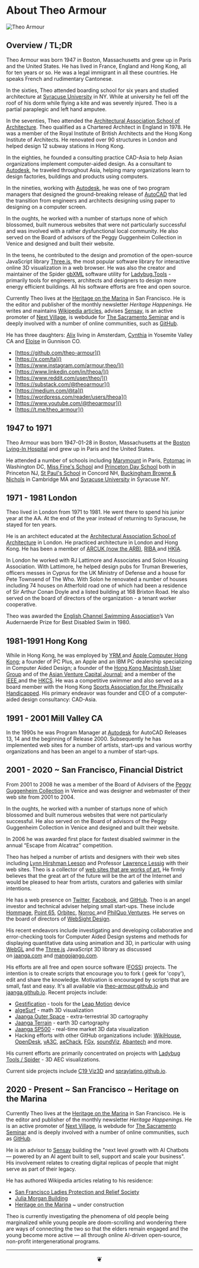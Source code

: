 
# About Theo Armour

![]( https://theo-armour.github.io/2024/about/2024-01-01-theo.jpg "Theo Armour")

## Overview / TL;DR

Theo Armour was born 1947 in Boston, Massachusetts and grew up in Paris and the United States. He has lived in France, England and Hong Kong, all for ten years or so. He was a legal immigrant in all these countries. He speaks French and rudimentary Cantonese.

In the sixties, Theo attended boarding school for six years and studied architecture at <a href="https://soa.syr.edu/" target="_blank">Syracuse University</a> in NY. While at university he fell off the roof of his dorm while flying a kite and was severely injured. Theo is a partial paraplegic and left hand amputee.

In the seventies, Theo attended the <a href="https://www.aaschool.ac.uk/" target="_blank">Architectural Association School of Architecture</a>. Theo qualified as a Chartered Architect in England in 1978. He was a member of the Royal Institute of British Architects and the Hong Kong Institute of Architects. He renovated over 90 structures in London and helped design 12 subway stations in Hong Kong.

In the eighties, he founded a consulting practice CAD-Asia to help Asian organizations implement computer-aided design. As a consultant to <a href="https://www.autodesk.com/" target="_blank">Autodesk</a>, he traveled throughout Asia, helping many organizations learn to design factories, buildings and products using computers.

In the nineties, working with <a href="https://www.autodesk.com/" target="_blank">Autodesk</a>, he was one of two program managers that designed the ground-breaking release of <a href="https://www.autodesk.com/products/autocad/overview" target="_blank">AutoCAD</a> that led the transition from engineers and architects designing using paper to designing on a computer screen.

In the oughts, he worked with a number of startups none of which blossomed, built numerous websites that were not particularly successful and was involved with a rather dysfunctional local community. He also served on the Board of advisors of the Peggy Guggenheim Collection in Venice and designed and built their website.

In the teens, he contributed to the design and promotion of the open-source JavaScript library <a href="https://threejs.org/" target="_blank">Three.js</a>, the most popular software library for interactive online 3D visualization in a web browser. He was also the creator and maintainer of the Spider <a href="https://www.gbxml.org/" target="_blank">gbXML</a> software utility for <a href="https://www.ladybug.tools/about.html#team" target="_blank">Ladybug.Tools</a> - primarily tools for engineers, architects and designers to design more energy efficient buildings. All his software efforts are free and open source.

Currently Theo lives at the <a href="https://heritageonthemarina.org/" target="_blank">Heritage on the Marina</a> in San Francisco. He is the editor and publisher of the monthly newsletter _Heritage Happenings_. He writes and maintains <a href="https://en.wikipedia.org/wiki/San_Francisco_Ladies_Protection_and_Relief_Society" target="_blank">Wikipedia articles</a>, advises <a href="https://sensay.io/" target="_blank">Sensay</a>, is an active promoter of <a href="https://nextvillagesf.org/" target="_blank">Next Village</a>, is webdude for <a href="https://www.sacsem.net/" target="_blank">The Sacramento Seminar</a> and is deeply involved with a number of online communities, such as <a href="https://github.com/theo-armour" target="_blank">GitHub</a>.

He has three daughters: <a href="https://www.linkedin.com/in/alixarmour/" target="_blank">Alix</a>&nbsp;living in Amsterdam, <a href="https://www.linkedin.com/in/cynthiaarmour/" target="_blank">Cynthia</a> in Yosemite Valley CA and <a href="https://www.linkedin.com/in/eloise-armour-b84bb1ab/" target="_blank">Eloise</a> in Gunnison CO.

* [https://github.com/theo-armour]()
* [https://x.com/ta]()
* [https://www.instagram.com/armour.theo/]()
* [https://www.linkedin.com/in/theoa/]()
* [https://www.reddit.com/user/theo/]()
* [https://substack.com/@theoarmour]()
* [https://medium.com/@ta]()
* [https://wordpress.com/reader/users/theoa]()
* [https://www.youtube.com/@theoarmour]()
* [https://t.me/theo_armour]()

## 1947 to 1971

Theo Armour was born 1947-01-28 in Boston, Massachusetts at the <a href="https://en.wikipedia.org/wiki/Brigham_and_Women%27s_Hospital" target="_blank">Boston Lying-In Hospital</a> and grew up in Paris and the United States.

He attended a number of schools including <a href="https://www.marymount.fr/" target="_blank">Marymount</a> in Paris, <a href="https://www.potomacschool.org/" target="_blank">Potomac</a> in Washington DC, <a href="https://en.wikipedia.org/wiki/Princeton_Day_School#History" target="_blank">Miss Fine's School</a> and <a href="http://www.pds.org/" target="_blank">Princeton Day School</a> both in Princeton NJ, <a href="http://sps.edu/" target="_blank">St Paul's School</a> in Concord NH, <a href="http://www.bbns.org/" target="_blank">Buckingham Browne &amp; Nichols</a> in Cambridge MA and <a href="http://www.syr.edu/" target="_blank">Syracuse University</a> in Syracuse NY.<br />

## 1971 - 1981 London

Theo lived in London from 1971 to 1981. He went there to spend his junior year at the AA. At the end of the year instead of returning to Syracuse, he stayed for ten years.

He is an architect educated at the <a href="http://www.aaschool.ac.uk/" target="_blank" title="http://www.aaschool.ac.uk/">Architectural Association School of Architecture</a> in London. He practiced architecture in London and Hong Kong. He has been a member of <a href="http://www.arb.org.uk/" target="_blank">ARCUK (now the ARB)</a>, <a href="http://www.architecture.com/" target="_blank">RIBA </a>and <a href="http://www.hkia.net/en/Home/Index.htm" target="_blank">HKIA</a>.

In London he worked with RJ Lattimore and Associates and Solon Housing Association. With Lattimore, he helped design pubs for Truman Breweries, officers messes in Cyprus for the UK Ministry of Defense and a house for  Pete Townsend of The Who. With Solon he renovated a number of houses including 74 houses on Atherfold road one of which had been a residence of Sir Arthur Conan Doyle and a listed building at 168 Brixton Road. He also served on the board of directors of the organization - a tenant worker cooperative.

Theo was awarded the <a href="http://www.channelswimmingassociation.com/Trophy%20Recipients/The%20Van%20Audernaerde%20Tankard.html" target="_blank">English Channel Swimming Association</a>&#8217;s Van Audernaerde Prize for Best Disabled Swim in 1980.

## 1981-1991 Hong Kong

While in Hong Kong, he was employed by <a href="http://www.yrm.co.uk/" target="_blank">YRM </a>and <a href="http://www.apple.com/hk/" target="_blank">Apple Computer Hong Kong</a>; a founder of PC Plus, an Apple and an IBM PC dealership specializing in Computer Aided Design; a founder of the <a href="http://www.hkmug.org.hk/" target="_blank" title="http://www.hkmug.org.hk">Hong Kong Macintosh User Group</a> and of the <a href="http://www.asianfn.com/" target="_blank" title="http://www.asianfn.com/">Asian Venture Capital Journal</a>;&nbsp;and a member of the <a href="http://www.ieee.org/index.html" target="_blank">IEEE&nbsp;</a>and the <a href="http://www.hkcs.org.hk/en_hk/home/home.asp" target="_blank">HKCS</a>. He was a competitive swimmer and also served as a board member with the Hong Kong <a href="https://www.hksapd.org/home/" target="_blank">Sports Association for the Physically Handicapped</a>. His primary endeavor was founder and CEO of a computer-aided design consultancy: CAD-Asia.<br />

## 1991 - 2001 Mill Valley CA

In the 1990s he was Program Manager at <a href="http://autodesk.com/" target="_blank" title="autodesk">Autodesk</a> for AutoCAD Releases 13, 14 and the beginning of Release 2000. Subsequently he has implemented web sites for a number of artists, start-ups and various worthy organizations and has been an angel to a number of start-ups.

## 2001 - 2020 ~ San Francisco, Financial District

From 2001 to 2008 he was a member of the Board of Advisers of the <a href="http://guggenheim-venice.it/" target="_blank" title="http://guggenheim-venice.it">Peggy Guggenheim Collection</a> in Venice and was designer and webmaster of their web site from 2001 to 2004.<br />

In the oughts, he worked with a number of startups none of which blossomed and built numerous websites that were not particularly successful. He also served on the Board of advisors of the Peggy Guggenheim Collection in Venice and designed and built their website.

In 2006 he was awarded first place for fastest disabled swimmer in the annual &#8220;Escape from Alcatraz&#8221; competition.

Theo has helped a number of artists and designers with their web sites including <a href="http://lynnhershman.com/" target="_blank" title="http://lynnhershman.com">Lynn Hirshman Leeson</a> and Professor <a href="http://lessig.org/" target="_blank" title="Lessig.org">Lawrence Lessig</a> with their web sites. Theo is a collector of <a href="http://artofthenet.com/" target="_blank">web sites that are works of art.</a> He firmly believes that the great art of the future will be the art of the Internet and would be pleased to hear from artists, curators and galleries with similar intentions.

He has a web presence on <a href="http://twitter.com/ta" target="_blank">Twitter</a>, <a href="http://facebook.com/tarmour" target="_blank">Facebook</a>, and <a href="http://tarmour.github.com/" target="_blank">GitHub</a>. Theo is an angel investor and technical adviser helping small start-ups. These include <a href="http://hommage.com/" target="_blank">Hommage</a>, <a href="http://point65.com/" target="_blank">Point 65</a>, <a href="http://orbitec.com/" target="_blank">Orbitec</a>, <a href="http://www.norroc.com/" target="_blank">Norroc </a>and <a href="http://www.philquo.com/" target="_blank">PhilQuo Ventures</a>. He serves on the board of directors of <a href="https://www.websightdesign.com/" target="_blank">WebSight Design</a>.<br />

His recent endeavors include investigating and developing collaborative and error-checking tools for Computer Aided Design systems and methods for displaying quantitative data using animation and 3D, in particular with using <a href="http://en.wikipedia.org/wiki/WebGL" target="_blank">WebGL</a>&nbsp;and the <a href="https://github.com/mrdoob/three.js/" target="_blank">Three.js</a>&nbsp;JavaScript 3D library as discussed on&nbsp;<a href="http://jaanga.com/" target="_blank">jaanga.com</a>&nbsp;and&nbsp;<a href="http://mangojango.com/" target="_blank" >mangojango.com</a>.

His efforts are all free and open source software (<a href="https://en.wikipedia.org/wiki/Free_and_open-source_software" target="_blank" >FOSS</a>) projects. The intention is to create scripts that encourage you to fork ( geek for 'copy'), edit and share the knowledge. Motivation is encouraged by scripts that are small, fast and easy. It's all available via <a href="https://theo-armour.github.io/2020/" target="_blank">theo-armour.github.io</a> and <a href="https://jaanga.github.io/">jaanga.github.io</a>. Recent projects include:<br />
<ul>
<li><a href="https://jaanga.github.io/gestification-r2/">Gestification</a> - tools for the <a href="http://leapmotion.com/">Leap Motion</a> device</li>
<li><a href="https://jaanga.github.io/algesurf/">algeSurf</a> - math 3D visualization</li>
<li><a href="https://jaanga.github.io/outer-space/">Jaanga Outer Space</a> - extra-terrestrial 3D cartography</li>
<li><a href="https://jaanga.github.io/terrain-r2/terrain.html">Jaanga Terrain</a> - earth 3D cartography</li>
<li><a href="https://jaanga.github.io/sp500/index.html">Jaanga SP500</a> - real-time market 3D data visualization</li>
<li>Hacking efforts with other GitHub organizations include: <a href="https://wikihouse.github.io/viewer-experiments/" target="_blank">WikiHouse</a>, <a href="https://opendesk.github.io/design-playground/"  target="_blank">OpenDesk</a>, <a href="https://va3c.github.io/" target="_blank">vA3C</a>, <a href="https://aechack.github.io/" target="_blank">aeChack</a>, <a href="https://fgx.github.io/" target="_blank">FGx</a>,&nbsp;<a href="https://soundviz.github.io/" target="_blank">soundViz</a>, <a href="https://abantech.net/home/r2/index.html">Abantech</a> and more.</li>
</ul>

His current efforts are primarily concentrated on projects with <a href="https://www.ladybug.tools/spider-2020/" target="_blank" >Ladybug Tools / Spider</a> - 3D AEC visualizations.

Current side projects include <a href="https://www.ladybug.tools/spider-covid-19-viz-3d/" target="_blank">C19 Viz3D</a> and <a href="https://spraylatino.github.io" target="_blank">spraylatino.github.io</a>.

## 2020 - Present ~ San Francisco ~ Heritage on the Marina

Currently Theo lives at the <a href="https://heritageonthemarina.org/" target="_blank">Heritage on the Marina</a> in San Francisco. He is the editor and publisher of the monthly newsletter _Heritage Happenings_. He is an active promoter of <a href="https://nextvillagesf.org/" target="_blank">Next Village</a>, is webdude for <a href="https://www.sacsem.net/" target="_blank">The Sacramento Seminar</a> and is deeply involved with a number of online communities, such as <a href="https://github.com/theo-armour" target="_blank">GitHub</a>.

He is an advisor to <a href="https://sensay.io/" target="_blank">Sensay</a> building the "next level growth with AI Chatbots — powered by an AI agent built to sell, support and scale your business". His involvement relates to creating digital replicas of people that might serve as part of their legacy.

He has authored Wikipedia articles relating to his residence:

* <a href="https://en.wikipedia.org/wiki/San_Francisco_Ladies_Protection_and_Relief_Society" target="_blank">San Francisco Ladies Protection and Relief Society</a>
* <a href="https://en.wikipedia.org/wiki/Julia_Morgan_Building" target="_blank">Julia Morgan Building</a>
* <a href="https://en.wikipedia.org/wiki/Heritage_on_the_Marina" target="_blank">Heritage on the Marina</a> ~ under construction

Theo is currently investigating the phenomena of old people being marginalized while young people are doom-scrolling and wondering there are ways of connecting the two so that the elders remain engaged and the young become more active — all through online AI-driven open-source, non-profit intergenerational programs.

***

<center title="hello!" ><a href=javascript:window.scrollTo(0,0); style=font-size:2ch;text-decoration:none; target="_blank"> ❦ </a></center>
